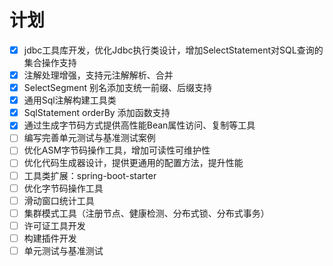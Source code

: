 # 计划

- [x] jdbc工具库开发，优化Jdbc执行类设计，增加SelectStatement对SQL查询的集合操作支持
- [x] 注解处理增强，支持元注解解析、合并
- [x] SelectSegment 别名添加支统一前缀、后缀支持
- [x] 通用Sql注解构建工具类
- [x] SqlStatement orderBy 添加函数支持
- [x] 通过生成字节码方式提供高性能Bean属性访问、复制等工具
- [ ] 编写完善单元测试与基准测试案例
- [ ] 优化ASM字节码操作工具，增加可读性可维护性
- [ ] 优化代码生成器设计，提供更通用的配置方法，提升性能
- [ ] 工具类扩展：spring-boot-starter
- [ ] 优化字节码操作工具
- [ ] 滑动窗口统计工具
- [ ] 集群模式工具（注册节点、健康检测、分布式锁、分布式事务）
- [ ] 许可证工具开发
- [ ] 构建插件开发
- [ ] 单元测试与基准测试
